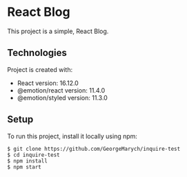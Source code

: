 # React Blog

This project is a simple, React Blog.

## Technologies

Project is created with:

- React version: 16.12.0
- @emotion/react version: 11.4.0
- @emotion/styled version: 11.3.0

## Setup

To run this project, install it locally using npm:

```
$ git clone https://github.com/GeorgeMarych/inquire-test
$ cd inquire-test
$ npm install
$ npm start
```
